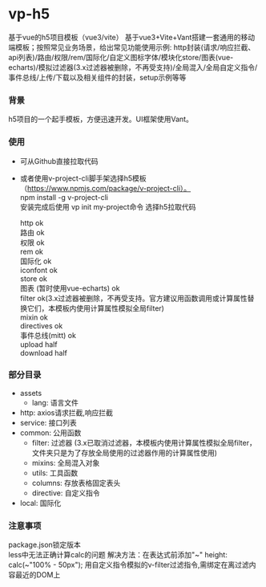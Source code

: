 # vp-h5
基于vue的h5项目模板（vue3/vite）
基于vue3+Vite+Vant搭建一套通用的移动端模板；按照常见业务场景，给出常见功能使用示例: http封装(请求/响应拦截、api列表)/路由/权限/rem/国际化/自定义图标字体/模块化store/图表(vue-echarts)/模拟过滤器(3.x过滤器被删除，不再受支持)/全局混入/全局自定义指令/事件总线/上传/下载以及相关组件的封装，setup示例等等

### 背景
h5项目的一个起手模板，方便迅速开发。UI框架使用Vant。

### 使用
* 可从Github直接拉取代码
* 或者使用v-project-cli脚手架选择h5模板（https://www.npmjs.com/package/v-project-cli）。<br/>
  npm install -g v-project-cli <br/>
  安装完成后使用 vp init my-project命令 选择h5拉取代码<br/>

  http ok <br/>
  路由 ok <br/>
  权限 ok <br/>
  rem ok <br/>
  国际化 ok <br/>
  iconfont ok <br/>
  store ok <br/>
  图表 (暂时使用vue-echarts) ok <br/>
  filter ok(3.x过滤器被删除，不再受支持。官方建议用函数调用或计算属性替换它们，本模板内使用计算属性模拟全局filter)<br/>
  mixin ok <br/>
  directives ok <br/>
  事件总线(mitt) ok <br/>
  upload half <br/>
  download half <br/>

### 部分目录
* assets
  * lang: 语言文件
* http: axios请求拦截,响应拦截
* service: 接口列表
* common: 公用函数
  * filter: 过滤器 (3.x已取消过滤器，本模板内使用计算属性模拟全局filter，文件夹只是为了存放全局使用的过滤器作用的计算属性使用)
  * mixins: 全局混入对象
  * utils: 工具函数
  * columns: 存放表格固定表头
  * directive: 自定义指令
* local: 国际化

### 注意事项
package.json锁定版本 <br/>
less中无法正确计算calc的问题 解决方法：在表达式前添加"~" height: calc(~"100% - 50px");
用自定义指令模拟的v-filter过滤指令,需绑定在离过滤内容最近的DOM上
